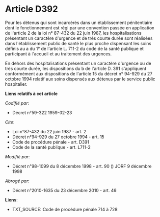 # Article D392

Pour les détenus qui sont incarcérés dans un établissement pénitentiaire dont le fonctionnement est régi par une convention
passée en application de l'article 2 de la loi n° 87-432 du 22 juin 1987, les hospitalisations présentant un caractère
d'urgence et de très courte durée sont réalisées dans l'établissement public de santé le plus proche dispensant les soins
définis au a du 1° de l'article L. 711-2 du code de la santé publique et participant à l'accueil et au traitement des
urgences.

En dehors des hospitalisations présentant un caractère d'urgence ou de très courte durée, les dispositions du b de l'article
D. 391 s'appliquent conformément aux dispositions de l'article 15 du décret n° 94-929 du 27 octobre 1994 relatif aux soins
dispensés aux détenus par le service public hospitalier.

**Liens relatifs à cet article**

_Codifié par_:

  - Décret n°59-322 1959-02-23

_Cite_:

  - Loi n°87-432 du 22 juin 1987 - art. 2
  - Décret n°94-929 du 27 octobre 1994 - art. 15
  - Code de procédure pénale - art. D391
  - Code de la santé publique - art. L711-2

_Modifié par_:

  - Décret n°98-1099 du 8 décembre 1998 - art. 90 () JORF 9 décembre 1998

_Abrogé par_:

  - Décret n°2010-1635 du 23 décembre 2010 - art. 46

**Liens**:

  - TXT_SOURCE: Code de procédure pénale 714 à 728
